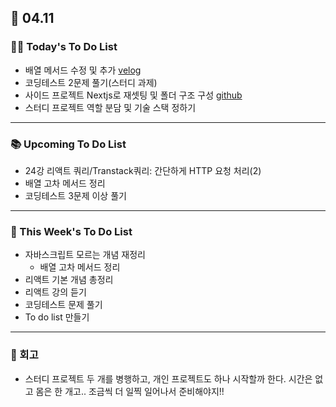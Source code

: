## 📆 04.11

### 💁‍♀️ Today's To Do List

- 배열 메서드 수정 및 추가 [velog](https://velog.io/@yennnny/%EB%82%B4%EA%B0%80-%EB%B3%B4%EB%A0%A4%EA%B3%A0-%EC%A0%95%EB%A6%AC%ED%95%9C-%EB%B0%B0%EC%97%B4-%EB%A9%94%EC%86%8C%EB%93%9C-%EC%B4%9D%EC%A0%95%EB%A6%AC1)
- 코딩테스트 2문제 풀기(스터디 과제)
- 사이드 프로젝트 Nextjs로 재셋팅 및 폴더 구조 구성 [github](https://github.com/FrontierCodeWave/healingSeoul)
- 스터디 프로젝트 역할 분담 및 기술 스택 정하기

---

### 📚 Upcoming To Do List

- 24강 리액트 쿼리/Transtack쿼리: 간단하게 HTTP 요청 처리(2)
- 배열 고차 메서드 정리
- 코딩테스트 3문제 이상 풀기

---

### 📌 This Week's To Do List

- 자바스크립트 모르는 개념 재정리
  - 배열 고차 메서드 정리
- 리액트 기본 개념 총정리
- 리액트 강의 듣기
- 코딩테스트 문제 풀기
- To do list 만들기

---

### 👀 회고

- 스터디 프로젝트 두 개를 병행하고, 개인 프로젝트도 하나 시작할까 한다. 시간은 없고 몸은 한 개고.. 조금씩 더 일찍 일어나서 준비해야지!!
